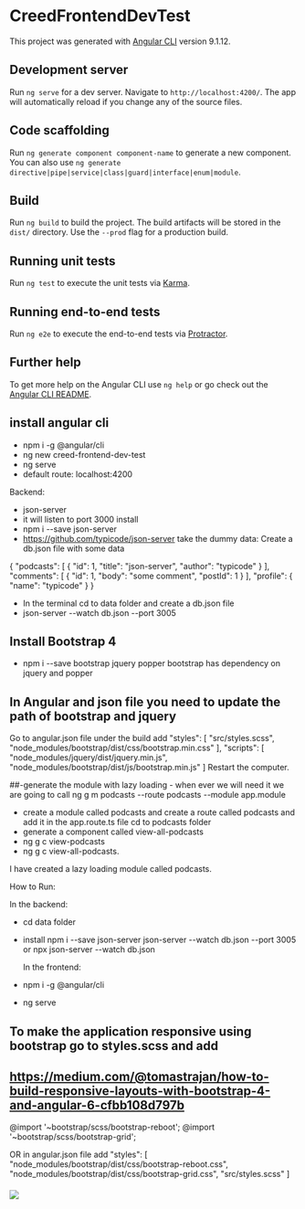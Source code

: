 # CreedFrontendDevTest

This project was generated with [Angular CLI](https://github.com/angular/angular-cli) version 9.1.12.

## Development server

Run `ng serve` for a dev server. Navigate to `http://localhost:4200/`. The app will automatically reload if you change any of the source files.

## Code scaffolding

Run `ng generate component component-name` to generate a new component. You can also use `ng generate directive|pipe|service|class|guard|interface|enum|module`.

## Build

Run `ng build` to build the project. The build artifacts will be stored in the `dist/` directory. Use the `--prod` flag for a production build.

## Running unit tests

Run `ng test` to execute the unit tests via [Karma](https://karma-runner.github.io).

## Running end-to-end tests

Run `ng e2e` to execute the end-to-end tests via [Protractor](http://www.protractortest.org/).

## Further help

To get more help on the Angular CLI use `ng help` or go check out the [Angular CLI README](https://github.com/angular/angular-cli/blob/master/README.md).

## install angular cli

- npm i -g @angular/cli
- ng new creed-frontend-dev-test
- ng serve
- default route: localhost:4200

Backend:

- json-server
- it will listen to port 3000
  install
- npm i --save json-server
- https://github.com/typicode/json-server
  take the dummy data:
  Create a db.json file with some data

{
"podcasts": [
{ "id": 1, "title": "json-server", "author": "typicode" }
],
"comments": [
{ "id": 1, "body": "some comment", "postId": 1 }
],
"profile": { "name": "typicode" }
}

- In the terminal cd to data folder and create a db.json file
- json-server --watch db.json --port 3005

## Install Bootstrap 4

- npm i --save bootstrap jquery popper
  bootstrap has dependency on jquery and popper

## In Angular and json file you need to update the path of bootstrap and jquery

Go to angular.json file under the build
add
"styles": [
"src/styles.scss",
"node_modules/bootstrap/dist/css/bootstrap.min.css"
],
"scripts": [
"node_modules/jquery/dist/jquery.min.js",
"node_modules/bootstrap/dist/js/bootstrap.min.js"
]
Restart the computer.

##-generate the module with lazy loading - when ever we will need it we are going to call
ng g m podcasts --route podcasts --module app.module

- create a module called podcasts and create a route called podcasts and add it in the app.route.ts file
  cd to podcasts folder
- generate a component called view-all-podcasts
- ng g c view-podcasts
- ng g c view-all-podcasts.

I have created a lazy loading module called podcasts.

How to Run:

In the backend:

- cd data folder
- install npm i --save json-server
  json-server --watch db.json --port 3005
  or
  npx json-server --watch db.json

  In the frontend:

- npm i -g @angular/cli
- ng serve

## To make the application responsive using bootstrap go to styles.scss and add

## https://medium.com/@tomastrajan/how-to-build-responsive-layouts-with-bootstrap-4-and-angular-6-cfbb108d797b

@import '~bootstrap/scss/bootstrap-reboot';
@import '~bootstrap/scss/bootstrap-grid';

OR in angular.json file add
"styles": [
"node_modules/bootstrap/dist/css/bootstrap-reboot.css",
"node_modules/bootstrap/dist/css/bootstrap-grid.css",
"src/styles.scss"
]

<div class="side-bar-img" *ngFor="let pod of podcasts">
  <h4><img src="assets/images/circle2.png" /><br /><br /><br /><br /></h4>
</div>

